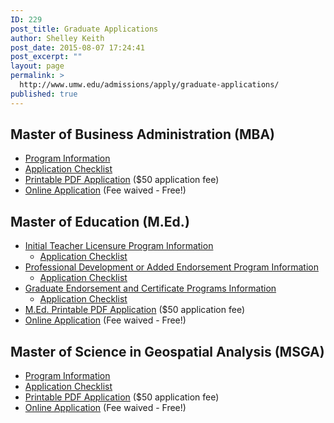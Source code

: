 ```yaml
---
ID: 229
post_title: Graduate Applications
author: Shelley Keith
post_date: 2015-08-07 17:24:41
post_excerpt: ""
layout: page
permalink: >
  http://www.umw.edu/admissions/apply/graduate-applications/
published: true
---
```

<h2>Master of Business Administration (MBA)</h2>
<ul>
 	<li><a href="/admissions/graduate/degrees/mba/">Program Information</a></li>
 	<li><a href="/admissions/graduate/degrees/mba/mba-checklist/">Application Checklist</a></li>
 	<li><a href="/admissions/wp-content/uploads/sites/6/2015/08/MBA-Application.pdf">Printable PDF Application</a> ($50 application fee)</li>
 	<li><a href="https://www.applyweb.com/umw/">Online Application</a> (Fee waived - Free!)</li>
</ul>
<h2>Master of Education (M.Ed.)</h2>
<ul>
 	<li><a href="/admissions/graduate/degrees/med-teacher-licensure/">Initial Teacher Licensure Program Information</a>
<ul>
 	<li><a href="/admissions/graduate/degrees/med-teacher-licensure/med-licensure-checklist/">Application Checklist</a></li>
</ul>
</li>
 	<li><a href="/admissions/graduate/degrees/med-profdev/">Professional Development or Added Endorsement Program Information</a>
<ul>
 	<li><a href="/admissions/graduate/degrees/med-profdev/med-profdev-checklist/">Application Checklist</a></li>
</ul>
</li>
 	<li><a href="/admissions/graduate/degrees/endorsements/">Graduate Endorsement and Certificate Programs Information</a>
<ul>
 	<li><a href="/admissions/graduate/degrees/endorsements/endorsement-checklist/">Application Checklist</a></li>
</ul>
</li>
 	<li><a href="/admissions/wp-content/uploads/sites/6/2015/08/COE-grad-app.pdf">M.Ed. Printable PDF Application</a> ($50 application fee)</li>
 	<li><a href="https://www.applyweb.com/umw/">Online Application</a> (Fee waived - Free!)</li>
</ul>
<h2>Master of Science in Geospatial Analysis (MSGA)</h2>
<ul>
 	<li><a href="/admissions/graduate/degrees/msga/">Program Information</a></li>
 	<li><a href="/admissions/graduate/degrees/msga/msga-checklist/">Application Checklist</a></li>
 	<li><a href="/admissions/wp-content/uploads/sites/6/2015/08/MSGA-Application.pdf">Printable PDF Application</a> ($50 application fee)</li>
 	<li><a href="https://www.applyweb.com/umw/">Online Application</a> (Fee waived - Free!)</li>
</ul>